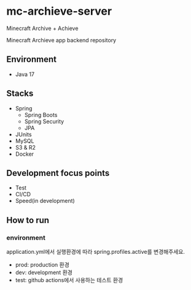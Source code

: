 # mc-archieve-server
Minecraft Archive + Achieve

Minecraft Archieve app backend repository

## Environment
- Java 17

## Stacks
- Spring
  - Spring Boots
  - Spring Security
  - JPA
- JUnits
- MySQL
- S3 & R2
- Docker

## Development focus points
- Test
- CI/CD
- Speed(in development)

## How to run
### environment
application.yml에서 실행환경에 따라 spring.profiles.active를 변경해주세요.
- prod: production 환경
- dev: development 환경
- test: github actions에서 사용하는 테스트 환경